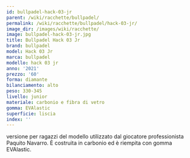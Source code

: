 ```yaml
---
id: bullpadel-hack-03-jr
parent: /wiki/racchette/bullpadel/
permalink: /wiki/racchette/bullpadel/hack-03-jr/
image_dir: /images/wiki/racchette/
image: bullpadel-hack-03-jr.jpg
title: Bullpadel Hack 03 Jr
brand: bullpadel
model: Hack 03 Jr
marca: bullpadel
modello: hack 03 jr
anno: '2021'
prezzo: '60'
forma: diamante
bilanciamento: alto
peso: 330-345
livello: junior
materiale: carbonio e fibra di vetro
gomma: EVAlastic
superficie: liscia
index: ''
---
```

versione per ragazzi del modello utilizzato dal giocatore professionista Paquito Navarro. È costruita in carbonio ed è riempita con gomma EVAlastic.